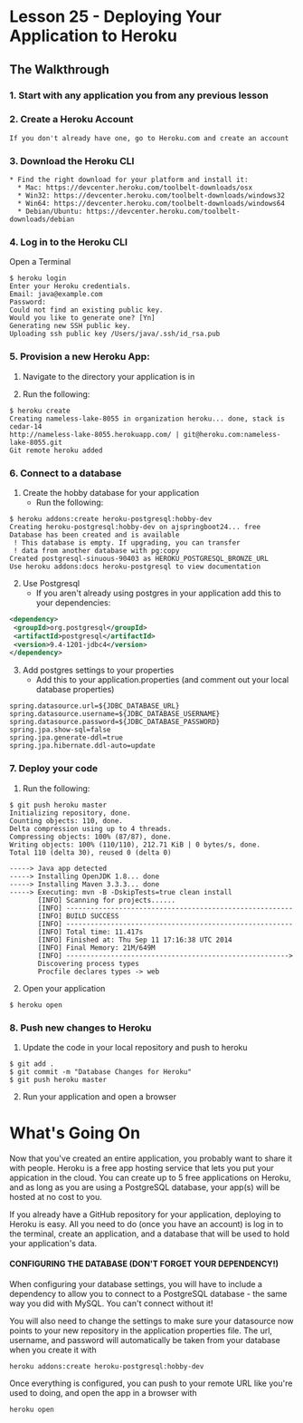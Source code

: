 # Lesson 25 - Deploying Your Application to Heroku 
## The Walkthrough 

### 1.  Start with any application you from any previous lesson 

### 2.  Create a Heroku Account
    If you don't already have one, go to Heroku.com and create an account

### 3.  Download the Heroku CLI 
    * Find the right download for your platform and install it:
      * Mac: https://devcenter.heroku.com/toolbelt-downloads/osx
      * Win32: https://devcenter.heroku.com/toolbelt-downloads/windows32
      * Win64: https://devcenter.heroku.com/toolbelt-downloads/windows64
      * Debian/Ubuntu: https://devcenter.heroku.com/toolbelt-downloads/debian
    
### 4. Log in to the Heroku CLI

Open a Terminal

```ShellSession
$ heroku login
Enter your Heroku credentials.
Email: java@example.com
Password:
Could not find an existing public key.
Would you like to generate one? [Yn]
Generating new SSH public key.
Uploading ssh public key /Users/java/.ssh/id_rsa.pub
```

### 5. Provision a new Heroku App:
1. Navigate to the directory your application is in

2. Run the following:

```ShellSession
$ heroku create
Creating nameless-lake-8055 in organization heroku... done, stack is cedar-14
http://nameless-lake-8055.herokuapp.com/ | git@heroku.com:nameless-lake-8055.git
Git remote heroku added
```

### 6. Connect to a database

1. Create the hobby database for your application
	* Run the following:
	

```ShellSession
$ heroku addons:create heroku-postgresql:hobby-dev
Creating heroku-postgresql:hobby-dev on ajspringboot24... free
Database has been created and is available
 ! This database is empty. If upgrading, you can transfer
 ! data from another database with pg:copy
Created postgresql-sinuous-90403 as HEROKU_POSTGRESQL_BRONZE_URL
Use heroku addons:docs heroku-postgresql to view documentation
```

2. Use Postgresql
	* If you aren't already using postgres in your application add this to your dependencies:

 ```xml
<dependency>
  <groupId>org.postgresql</groupId>
  <artifactId>postgresql</artifactId>
  <version>9.4-1201-jdbc4</version>
</dependency>
```

3. Add postgres settings to your properties
	* Add this to your application.properties (and comment out your local database properties)

```
spring.datasource.url=${JDBC_DATABASE_URL}
spring.datasource.username=${JDBC_DATABASE_USERNAME}
spring.datasource.password=${JDBC_DATABASE_PASSWORD}
spring.jpa.show-sql=false
spring.jpa.generate-ddl=true
spring.jpa.hibernate.ddl-auto=update
```

	
### 7. Deploy your code
1. Run the following:
	
```ShellSession
$ git push heroku master
Initializing repository, done.
Counting objects: 110, done.
Delta compression using up to 4 threads.
Compressing objects: 100% (87/87), done.
Writing objects: 100% (110/110), 212.71 KiB | 0 bytes/s, done.
Total 110 (delta 30), reused 0 (delta 0)

-----> Java app detected
-----> Installing OpenJDK 1.8... done
-----> Installing Maven 3.3.3... done
-----> Executing: mvn -B -DskipTests=true clean install
       [INFO] Scanning for projects......
       [INFO] --------------------------------------------------------
       [INFO] BUILD SUCCESS
       [INFO] --------------------------------------------------------
       [INFO] Total time: 11.417s
       [INFO] Finished at: Thu Sep 11 17:16:38 UTC 2014
       [INFO] Final Memory: 21M/649M
       [INFO] -------------------------------------------------------> 
       Discovering process types
       Procfile declares types -> web
```
	
2. Open your application	

```ShellSession
$ heroku open
```	

### 8. Push new changes to Heroku
1. Update the code in your local repository and push to heroku

```
$ git add .
$ git commit -m "Database Changes for Heroku"
$ git push heroku master
```

2. Run your application and open a browser


# What's Going On 
Now that you've created an entire application, you probably want to share it with people. Heroku is a free app hosting service that lets you put your appication in the cloud. You can create up to 5 free applications on Heroku, and as long as you are using a PostgreSQL database, your app(s) will be hosted at no cost to you. 

If you already have a GitHub repository for your application, deploying to Heroku is easy. All you need to do (once you have an account) is log in to the terminal, create an application, and a database that will be used to hold your application's data. 

#### CONFIGURING THE DATABASE (DON'T FORGET YOUR DEPENDENCY!)

When configuring your database settings, you will have to include a dependency to allow you to connect to a PostgreSQL database - the same way you did with MySQL. You can't connect without it!

You will also need to change the settings to make sure your datasource now points to your new repository in the application properties file. The url, username, and password will automatically be taken from your database when you create it with 

``` 
heroku addons:create heroku-postgresql:hobby-dev
```

Once everything is configured, you can push to your remote URL like you're used to doing, and open the app in a browser with 

```
heroku open
``` 

